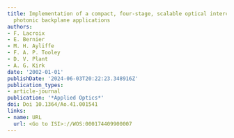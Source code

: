 ```yaml
---
title: Implementation of a compact, four-stage, scalable optical interconnect for
  photonic backplane applications
authors:
- F. Lacroix
- E. Bernier
- M. H. Ayliffe
- F. A. P. Tooley
- D. V. Plant
- A. G. Kirk
date: '2002-01-01'
publishDate: '2024-06-03T20:22:23.348916Z'
publication_types:
- article-journal
publication: '*Applied Optics*'
doi: Doi 10.1364/Ao.41.001541
links:
- name: URL
  url: <Go to ISI>://WOS:000174409900007
---
```

